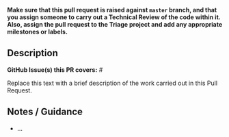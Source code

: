 **Make sure that this pull request is raised against `master` branch, and that you assign someone to carry out a Technical Review of the code within it. Also, assign the pull request to the Triage project and add any appropriate milestones or labels.**

## Description

**GitHub Issue(s) this PR covers:** #

Replace this text with a brief description of the work carried out in this Pull Request.

## Notes / Guidance

- ...
